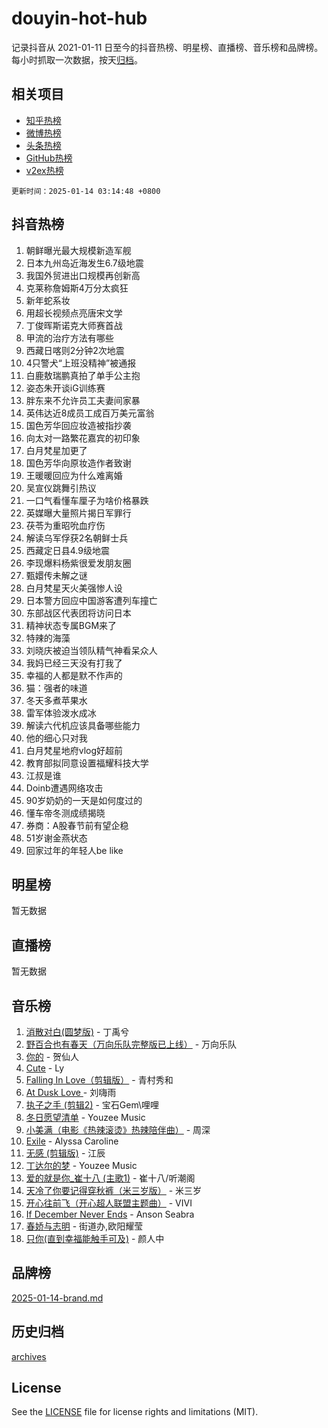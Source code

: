 # douyin-hot-hub

记录抖音从 2021-01-11 日至今的抖音热榜、明星榜、直播榜、音乐榜和品牌榜。每小时抓取一次数据，按天[归档](archives)。

## 相关项目

- [知乎热榜](https://github.com/lonnyzhang423/zhihu-hot-hub)
- [微博热榜](https://github.com/lonnyzhang423/weibo-hot-hub)
- [头条热榜](https://github.com/lonnyzhang423/toutiao-hot-hub)
- [GitHub热榜](https://github.com/lonnyzhang423/github-hot-hub)
- [v2ex热榜](https://github.com/lonnyzhang423/v2ex-hot-hub)


`更新时间：2025-01-14 03:14:48 +0800`

## 抖音热榜

1. 朝鲜曝光最大规模新造军舰
1. 日本九州岛近海发生6.7级地震
1. 我国外贸进出口规模再创新高
1. 克莱称詹姆斯4万分太疯狂
1. 新年蛇系妆
1. 用超长视频点亮唐宋文学
1. 丁俊晖斯诺克大师赛首战
1. 甲流的治疗方法有哪些
1. 西藏日喀则2分钟2次地震
1. 4只警犬“上班没精神”被通报
1. 白鹿敖瑞鹏真拍了单手公主抱
1. 姿态朱开谈iG训练赛
1. 胖东来不允许员工夫妻间家暴
1. 英伟达近8成员工成百万美元富翁
1. 国色芳华回应妆造被指抄袭
1. 向太对一路繁花嘉宾的初印象
1. 白月梵星加更了
1. 国色芳华向原妆造作者致谢
1. 王暖暖回应为什么难离婚
1. 吴宣仪跳舞引热议
1. 一口气看懂车厘子为啥价格暴跌
1. 英媒曝大量照片揭日军罪行
1. 茯苓为重昭吮血疗伤
1. 解读乌军俘获2名朝鲜士兵
1. 西藏定日县4.9级地震
1. 李现爆料杨紫很爱发朋友圈
1. 甄嬛传未解之谜
1. 白月梵星天火美强惨人设
1. 日本警方回应中国游客遭列车撞亡
1. 东部战区代表团将访问日本
1. 精神状态专属BGM来了
1. 特辣的海藻
1. 刘晓庆被迫当领队精气神看呆众人
1. 我妈已经三天没有打我了
1. 幸福的人都是默不作声的
1. 猫：强者的味道
1. 冬天多煮苹果水
1. 雷军体验泼水成冰
1. 解读六代机应该具备哪些能力
1. 他的细心只对我
1. 白月梵星地府vlog好超前
1. 教育部拟同意设置福耀科技大学
1. 江叔是谁
1. Doinb遭遇网络攻击
1. 90岁奶奶的一天是如何度过的
1. 懂车帝冬测成绩揭晓
1. 券商：A股春节前有望企稳
1. 51岁谢金燕状态
1. 回家过年的年轻人be like

## 明星榜

暂无数据

## 直播榜

暂无数据

## 音乐榜

1. [消散对白(圆梦版)](https://sf5-hl-cdn-tos.douyinstatic.com/obj/tos-cn-ve-2774/og4jB5I5IizzoZVAAAzWgBMAsMDWoArfwBOiFs) - 丁禹兮
1. [野百合也有春天（万向乐队完整版已上线）](https://sf5-hl-cdn-tos.douyinstatic.com/obj/tos-cn-ve-2774/oMnUxhRAMiAGBqDtIPBQ7ACYQZFlJCftcgeDJE) - 万向乐队
1. [你的](https://sf5-hl-cdn-tos.douyinstatic.com/obj/tos-cn-ve-2774/oYuIeKf42jB7sEV6B2upMdpYAgfrQWj0FeRegh) - 贺仙人
1. [Cute](https://sf5-hl-cdn-tos.douyinstatic.com/obj/tos-cn-ve-2774/o4IbIzHWKAAB4wsS5qMBRiiAlEBGTpQRNfFvuo) - Ly
1. [Falling In Love（剪辑版）](https://sf5-hl-cdn-tos.douyinstatic.com/obj/tos-cn-ve-2774/o8ajpA8zzgBPahbBIO8AcKGBLJezFCRd1wfP9f) - 青村秀和
1. [ At Dusk  Love ](https://sf5-hl-cdn-tos.douyinstatic.com/obj/tos-cn-ve-2774/o8CrpCf5CaYgI4ZrtQgMQAFEfuGqNnRSDQAPBc) - 刘嗨雨
1. [执子之手 (剪辑2)](https://sf5-hl-cdn-tos.douyinstatic.com/obj/tos-cn-ve-2774/oUoZLQjCc31XzqsBnBQUNgeKtYPBcgbFDwtfcu) - 宝石Gem\哩哩
1. [冬日愿望清单](https://sf5-hl-cdn-tos.douyinstatic.com/obj/tos-cn-ve-2774/oIIgUOeamCFCVAzxN6MFRLIBlLGpUqQxeeHrLE) - Youzee Music
1. [小美满（电影《热辣滚烫》热辣陪伴曲）](https://sf3-cdn-tos.douyinstatic.com/obj/tos-cn-ve-2774/o0GAn2lSgfZIDUgtevCGDQYnFg4CwnrBaxbTZL) - 周深
1. [Exile](https://sf5-hl-cdn-tos.douyinstatic.com/obj/tos-cn-ve-2774/oYj4gAQTknKE3WW0Je8KGmQ7z1cA4FefwtbufD) - Alyssa Caroline
1. [无感 (剪辑版)](https://sf5-hl-cdn-tos.douyinstatic.com/obj/tos-cn-ve-2774/o0eIsUzJBDlQaQFC5OFlgbMEZC1TFYBftOBn6p) - 江辰
1. [丁达尔的梦](https://sf5-hl-cdn-tos.douyinstatic.com/obj/tos-cn-ve-2774/oMU3WirUZBVQkAC9ccG5P2IQirziZM2RTInUY) - Youzee Music
1. [爱的就是你_崔十八 (主歌1)](https://sf5-hl-cdn-tos.douyinstatic.com/obj/tos-cn-ve-2774/oI5BO5DhFZ6UTcNCnZaOCBLtZ7WIMQGfgnXf5E) - 崔十八/听潮阁
1. [天冷了你要记得穿秋裤（米三岁版）](https://sf6-cdn-tos.douyinstatic.com/obj/tos-cn-ve-2774/oQlIwVIDWiZ6BQilAorS7MA0AgCkQDvcZAdm1) - 米三岁
1. [开心往前飞（开心超人联盟主题曲）](https://sf5-hl-cdn-tos.douyinstatic.com/obj/tos-cn-ve-2774/9d8fb7c82cf1421fb93a9fe925275e0a) - VIVI
1. [If December Never Ends](https://sf5-hl-cdn-tos.douyinstatic.com/obj/tos-cn-ve-2774/oY1IQMoTgCFIBg8RZifyqlBBt1UFgitTYmxeOS) - Anson Seabra
1. [春娇与志明](https://sf5-hl-cdn-tos.douyinstatic.com/obj/tos-cn-ve-2774/e530d8fceb7044b39707d7f9ff54add1) - 街道办,欧阳耀莹
1. [只你(直到幸福能触手可及)](https://sf5-hl-cdn-tos.douyinstatic.com/obj/tos-cn-ve-2774/o0lBkRDzFTeaVSUz3ZZSCBVtZ5DIMQGfgmEAuE) - 颜人中

## 品牌榜

[2025-01-14-brand.md](archives/2025-01-14-brand.md)

## 历史归档

[archives](archives)

## License

See the [LICENSE](LICENSE) file for license rights and limitations (MIT).
